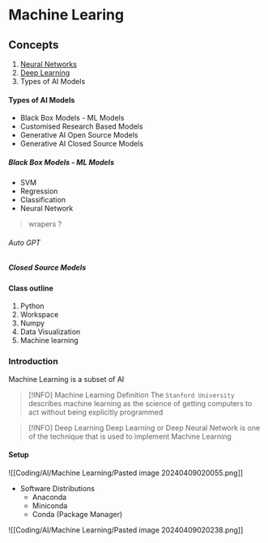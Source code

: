 # Machine Learing

## Concepts

1. [Neural Networks](Coding/AI/Machine%20Learning/Neural%20Networks.md)
2. [Deep Learning](Coding/AI/Machine%20Learning/Deep%20Learning.md)
3. Types of AI Models
#### Types of AI Models
- Black Box Models - ML Models
- Customised Research Based Models
- Generative AI Open Source Models
- Generative AI Closed Source Models

##### Black Box Models - ML Models
- SVM
- Regression
- Classification
- Neural Network
> wrapers ?

###### Auto GPT

##### Closed Source Models


#### Class outline
1. Python
2. Workspace
3. Numpy
4. Data Visualization
5. Machine learning

### Introduction
Machine Learning is a subset of AI

>[!INFO] Machine Learning Definition
> The `Stanford University` describes machine learning as the science of getting computers to act without being explicitly programmed 



> [!INFO] Deep Learning
> Deep Learning or Deep Neural Network is one of the technique that is used to implement Machine Learning 


#### Setup

![[Coding/AI/Machine Learning/Pasted image 20240409020055.png]]
- Software Distributions
	- Anaconda
	- Miniconda
	- Conda (Package Manager)

![[Coding/AI/Machine Learning/Pasted image 20240409020238.png]]



 



